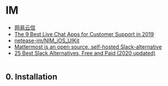 # IM

- [网易云信](https://github.com/netease-im)
- [The 9 Best Live Chat Apps for Customer Support in 2019](https://zapier.com/learn/customer-support/best-customer-support-chat-apps/)
- [netease-im/NIM_iOS_UIKit](https://github.com/netease-im/NIM_iOS_UIKit)
- [Mattermost is an open source, self-hosted Slack-alternative](https://mattermost.org/)
- [25 Best Slack Alternatives, Free and Paid (2020 updated)](https://fleep.io/blog/best-slack-alternatives/)

```c#

```

## 0. Installation

```c#

```
